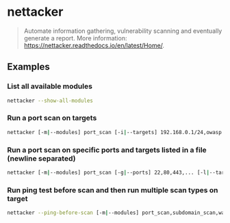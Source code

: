 # nettacker

> Automate information gathering, vulnerability scanning and eventually generate a report. More information: <https://nettacker.readthedocs.io/en/latest/Home/>.

## Examples

### List all available modules

```bash
nettacker --show-all-modules
```

### Run a port scan on targets

```bash
nettacker [-m|--modules] port_scan [-i|--targets] 192.168.0.1/24,owasp.org,scanme.org,...
```

### Run a port scan on specific ports and targets listed in a file (newline separated)

```bash
nettacker [-m|--modules] port_scan [-g|--ports] 22,80,443,... [-l|--targets-list] path/to/targets.txt
```

### Run ping test before scan and then run multiple scan types on target

```bash
nettacker --ping-before-scan [-m|--modules] port_scan,subdomain_scan,waf_scan,... [-g|--ports] 80,443 [-i|--targets] owasp.org
```
